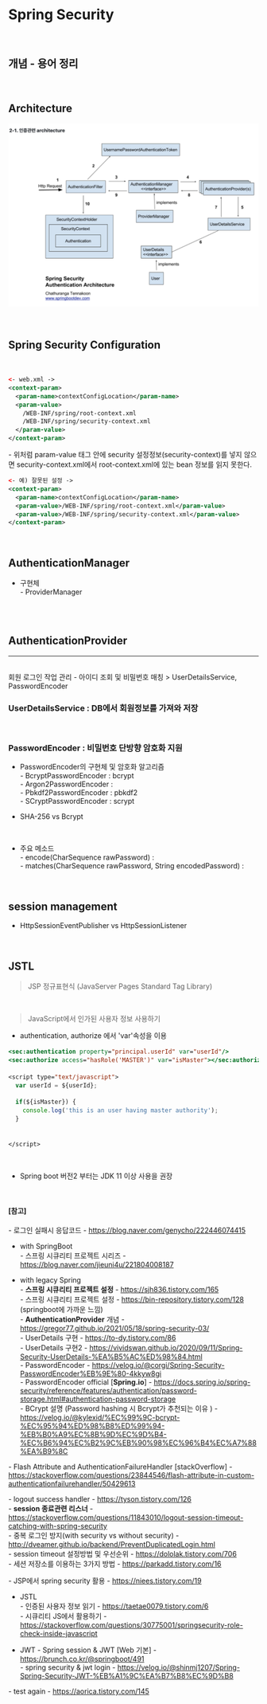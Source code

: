 # Spring Security

<br>

## 개념 - 용어 정리

<br>

## **Architecture**

  ![Alt text](./images/spring_security_authentication_architecture.png)

<br>

## Spring Security Configuration
  
  <br>

  ``` xml
  <- web.xml ->
  <context-param>
    <param-name>contextConfigLocation</param-name>
    <param-value>
      /WEB-INF/spring/root-context.xml
      /WEB-INF/spring/security-context.xml
    </param-value>
  </context-param>

  ```
  *-* 위처럼 param-value 태그 안에 security 설정정보(security-context)를 넣지 않으면 security-context.xml에서 root-context.xml에 있는 bean 정보를 읽지 못한다.

  ``` xml
  <- 예) 잘못된 설정 ->
  <context-param>
    <param-name>contextConfigLocation</param-name>
    <param-value>/WEB-INF/spring/root-context.xml</param-value>
    <param-value>/WEB-INF/spring/security-context.xml</param-value>
  </context-param>

  ```


<br>

## AuthenticationManager
  * 구현체 <br>
  *-* ProviderManager

<br><br>

## AuthenticationProvider
---
<br>
회원 로그인 작업 관리 - 아이디 조회 및 비밀번호 매칭 
> UserDetailsService, PasswordEncoder


<br>
  
### UserDetailsService : DB에서 회원정보를 가져와 저장

<br>

### PasswordEncoder : 비밀번호 단방향 암호화 지원
  
  * PasswordEncoder의 구현체 및 암호화 알고리즘 <br>
    *-* BcryptPasswordEncoder : bcrypt <br>
    *-* Argon2PasswordEncoder :  <br>
    *-* Pbkdf2PasswordEncoder : pbkdf2 <br>
    *-* SCryptPasswordEncoder : scrypt <br>

  * SHA-256 vs Bcrypt

<br>

  * 주요 메소드 <br>
    *-* encode(CharSequence rawPassword) : <br>
    *-* matches(CharSequence rawPassword, String encodedPassword) : <br>

<br>




## session management
  - HttpSessionEventPublisher vs HttpSessionListener

  
<br>


## JSTL
> JSP 정규표현식 (JavaServer Pages Standard Tag Library)

<br>

> JavaScript에서 인가된 사용자 정보 사용하기
* authentication, authorize 에서 'var'속성을 이용
``` jsp
<sec:authentication property="principal.userId" var="userId"/>
<sec:authorize access="hasRole('MASTER')" var="isMaster"></sec:authorize>

<script type="text/javascript">
  var userId = ${userId};

  if(${isMaster}) {
    console.log('this is an user having master authority');
  }


</script>

```




<br>

* Spring boot 버전2 부터는 JDK 11 이상 사용을 권장

<br>

#### [참고]

  *-* 로그인 실패시 응답코드 - https://blog.naver.com/genycho/222446074415 <br>

  * with SpringBoot<br>
  *-* 스프링 시큐리티 프로젝트 시리즈 - https://blog.naver.com/jieuni4u/221804008187<br>
  
  * with legacy Spring<br>
  *-* **스프링 시큐리티 프로젝트 설정** - https://sjh836.tistory.com/165<br>
  *-* 스프링 시큐리티 프로젝트 설정 - https://bin-repository.tistory.com/128   (springboot에 가까운 느낌) <br>
  *-* **AuthenticationProvider** 개념 - https://gregor77.github.io/2021/05/18/spring-security-03/ <br>
  *-* UserDetails 구현 - https://to-dy.tistory.com/86 <br>
  *-* UserDetails 구현2 - https://vividswan.github.io/2020/09/11/Spring-Security-UserDetails-%EA%B5%AC%ED%98%84.html <br>
  *-* PasswordEncoder - https://velog.io/@corgi/Spring-Security-PasswordEncoder%EB%9E%80-4kkyw8gi<br>
  *-* PasswordEncoder official [**Spring.io**] - https://docs.spring.io/spring-security/reference/features/authentication/password-storage.html#authentication-password-storage <br>
  *-* BCrypt 설명 (Password hashing 시 Bcrypt가 추천되는 이유 ) - https://velog.io/@kylexid/%EC%99%9C-bcrypt-%EC%95%94%ED%98%B8%ED%99%94-%EB%B0%A9%EC%8B%9D%EC%9D%B4-%EC%B6%94%EC%B2%9C%EB%90%98%EC%96%B4%EC%A7%88%EA%B9%8C <br>

  *-* Flash Attribute and AuthenticationFailureHandler [stackOverflow] - https://stackoverflow.com/questions/23844546/flash-attribute-in-custom-authenticationfailurehandler/50429613 <br>

  *-* logout success handler - https://tyson.tistory.com/126<br>
  *-* **session 종료관련 리스너** - https://stackoverflow.com/questions/11843010/logout-session-timeout-catching-with-spring-security<br>
  *-* 중복 로그인 방지(with security vs without security) - http://dveamer.github.io/backend/PreventDuplicatedLogin.html<br>
  *-* session timeout 설정방법 및 우선순위 - https://dololak.tistory.com/706<br>
  *-* 세션 저장소를 이용하는 3가지 방법 - https://parkadd.tistory.com/16 <br>

  *-* JSP에서 spring security 활용 - https://niees.tistory.com/19 <br>

  * JSTL <br>
  *-* 인증된 사용자 정보 읽기 - https://taetae0079.tistory.com/6 <br>
  *-* 시큐리티 JS에서 활용하기 - https://stackoverflow.com/questions/30775001/springsecurity-role-check-inside-javascript <br>

  * JWT
  *-* Spring session & JWT [Web 기본] - https://brunch.co.kr/@springboot/491 <br>
  *-* spring security & jwt login - https://velog.io/@shinmj1207/Spring-Spring-Security-JWT-%EB%A1%9C%EA%B7%B8%EC%9D%B8 <br>







  *-* test again - https://aorica.tistory.com/145